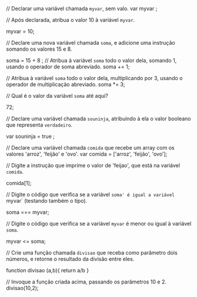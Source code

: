 
// Declarar uma variável chamada `myvar`, sem valo.
var myvar ;

// Após declarada, atribua o valor 10 à variável `myvar`.

myvar = 10;

// Declare uma nova variável chamada `soma`, e adicione uma instrução somando os valores 15 e 8.

soma = 15 + 8 ;
// Atribua à variável `soma` todo o valor dela, somando 1, usando o operador de soma abreviado.
soma += 1;

// Atribua à variável `soma` todo o valor dela, multiplicando por 3, usando o operador de multiplicação abreviado.
soma *= 3;

// Qual é o valor da variável `soma` até aqui?

72;

// Declare uma variável chamada `souninja`, atribuindo à ela o valor booleano que representa `verdadeiro`.

var souninja = true ;

// Declare uma variável chamada `comida` que recebe um array com os valores 'arroz', 'feijão' e 'ovo'.
var comida = ['arroz', 'feijão', 'ovo'];

// Digite a instrução que imprime o valor de 'feijao', que está na variável `comida`.

comida[1];

// Digite o código que verifica se a variável `soma' é igual a variável `myvar` (testando também o tipo).

soma === myvar;

// Digite o código que verifica se a variável `myvar` é menor ou igual à variável `soma`.

myvar <= soma;

// Crie uma função chamada `divisao` que receba como parâmetro dois números, e retorne o resultado da divisão entre eles.

function divisao (a,b){
    return a/b
}

// Invoque a função criada acima, passando os parâmetros 10 e 2.
divisao(10,2);
